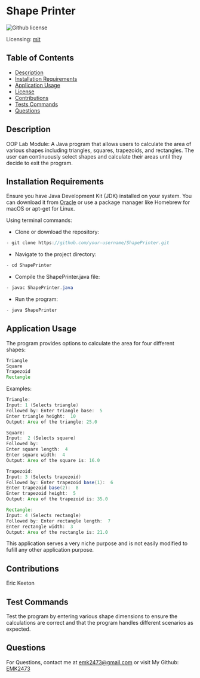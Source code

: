 # Shape Printer
![Github license](https://img.shields.io/badge/mit-blue.svg)
 
 Licensing: [mit](https://choosealicense.com/licenses/mit/)

## Table of Contents
- [Description](#description)
- [Installation Requirements](#installation-requirements)
- [Application Usage](#application-usage)
- [License](#licensing-information)
- [Contributions](#contributions)
- [Tests Commands](#tests-commands)
- [Questions](#questions)
## Description
OOP Lab Module: A Java program that allows users to calculate the area of various shapes including triangles, squares, trapezoids, and rectangles. The user can continuously select shapes and calculate their areas until they decide to exit the program.

## Installation Requirements
Ensure you have Java Development Kit (JDK) installed on your system. You can download it from [Oracle](https://www.oracle.com/java/technologies/downloads/) or use a package manager like Homebrew for macOS or apt-get for Linux. 

Using terminal commands: 

- Clone or download the repository: 
```Java 
- git clone https://github.com/your-username/ShapePrinter.git 
```

- Navigate to the project directory: 
```Java
- cd ShapePrinter 
```
- Compile the ShapePrinter.java file: 
```Java
- javac ShapePrinter.java 
```
- Run the program: 
```Java
- java ShapePrinter
```  

## Application Usage
The program provides options to calculate the area for four different shapes:  
```Java
Triangle 
Square 
Trapezoid 
Rectangle 
```
Examples: 
```Java
Triangle:  
Input: 1 (Selects triangle)
Followed by: Enter triangle base:  5 
Enter triangle height:  10 
Output: Area of the triangle: 25.0 
```
```Java
Square:  
Input:  2 (Selects square)
Followed by: 
Enter square length:  4 
Enter square width:  4 
Output: Area of the square is: 16.0 
```
```Java
Trapezoid:  
Input: 3 (Selects trapezoid)
Followed by: Enter trapezoid base(1):  6 
Enter trapezoid base(2):  8 
Enter trapezoid height:  5 
Output: Area of the trapezoid is: 35.0 
```
```Java
Rectangle:  
Input: 4 (Selects rectangle)
Followed by: Enter rectangle length:  7 
Enter rectangle width:  3 
Output: Area of the rectangle is: 21.0
```

This application serves a very niche purpose and is not easily modified to fufill any other application purpose.

## Contributions
Eric Keeton

## Test Commands
Test the program by entering various shape dimensions to ensure the calculations are correct and that the program handles different scenarios as expected.

## Questions
For Questions, contact me at emk2473@gmail.com or visit My Github: [EMK2473](https://github.com/EMK2473)